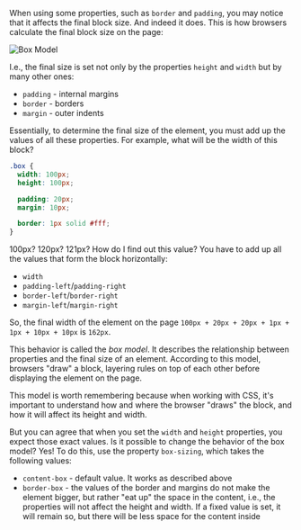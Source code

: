 
When using some properties, such as `border` and `padding`, you may notice that it affects the final block size. And indeed it does. This is how browsers calculate the final block size on the page:

![Box Model](https://developer.mozilla.org/en-US/docs/Learn/CSS/Building_blocks/The_box_model/box-model.png)

I.e., the final size is set not only by the properties `height` and `width` but by many other ones:

* `padding` - internal margins
* `border` - borders
* `margin` - outer indents

Essentially, to determine the final size of the element, you must add up the values of all these properties. For example, what will be the width of this block?

```css
.box {
  width: 100px;
  height: 100px;

  padding: 20px;
  margin: 10px;

  border: 1px solid #fff;
}
```

100px? 120px? 121px? How do I find out this value? You have to add up all the values that form the block horizontally:

* `width`
* `padding-left`/`padding-right`
* `border-left`/`border-right`
* `margin-left`/`margin-right`

So, the final width of the element on the page `100px + 20px + 20px + 1px + 1px + 10px + 10px` is `162px`.

This behavior is called the _box model_. It describes the relationship between properties and the final size of an element. According to this model, browsers "draw" a block, layering rules on top of each other before displaying the element on the page.

This model is worth remembering because when working with CSS, it's important to understand how and where the browser "draws" the block, and how it will affect its height and width.

But you can agree that when you set the `width` and `height` properties, you expect those exact values. Is it possible to change the behavior of the box model? Yes! To do this, use the property `box-sizing`, which takes the following values:

* `content-box` - default value. It works as described above
* `border-box` - the values of the border and margins do not make the element bigger, but rather "eat up" the space in the content, i.e., the properties will not affect the height and width. If a fixed value is set, it will remain so, but there will be less space for the content inside

